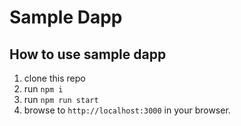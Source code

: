 # Sample Dapp

## How to use sample dapp

1. clone this repo
2. run `npm i`
3. run `npm run start`
4. browse to `http://localhost:3000` in your browser.
